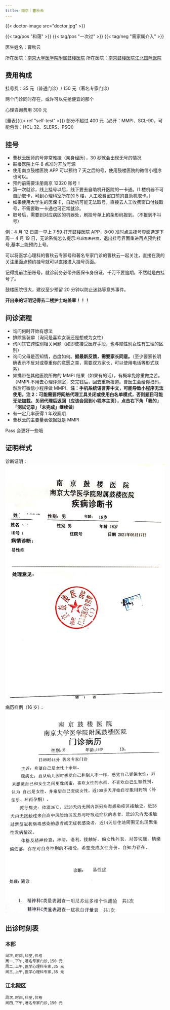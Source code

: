 ```yaml
---
title: 南京｜曹秋云
---
```


{{< doctor-image src="doctor.jpg" >}}

{{< tag/pos "和蔼" >}} {{< tag/pos "一次过" >}} {{< tag/neg "需家属介入" >}}

医生姓名：曹秋云

所在医院：[南京大学医学院附属鼓楼医院](https://amap.com/place/B00190B48R)
所在医院：[南京鼓楼医院江北国际医院](https://amap.com/place/B0FFH0UTCD)

## 费用构成

挂号费：35 元（普通门诊）/ 150 元（著名专家门诊）

两个门诊同时存在，或许可以先抢便宜的那个

心理咨询费用 300 元

[量表]({{< ref "self-test" >}}) 部分不超过 400 元（必开：MMPI、SCL-90，可能包含：HCL-32、SLERS、PSQI）

## 挂号

- 曹秋云医师的号非常难挂（亲身经历），30 秒就会出现无号的情况
- 鼓楼医院上午 8 点准时开放号源
- 使用南京鼓楼医院 APP 可以预约 7 天之后的号，使用鼓楼医院的微信小程序也可以。
- 预约前需要注册南京 12320 账号！
- 第一次就诊，线上挂号以后，线下要去自助机开医院的一卡通。(1 楼机器不可自助取卡，可到心理科室所在的 5 楼，人工收费窗口前的自助机取卡。）
- 如果使用大学生的医保卡，自助机可能无法取号，直接去人工收费窗口付钱取号，不需要取一卡通也可正常就诊。
- 取号后，需要到对应病区的机器处，刷挂号单上的条形码报到。（不报到不叫号）

例：4 月 12 日周一早上 7:59 打开鼓楼医院 APP，8:00 准时点进挂号界面选定下周一 4 月 19 日，无论系统怎么提示:`号源暂未开放`，退出挂号界面重进再点预约挂号,基本上能预约上号。

可以将医学心理科的曹秋云专家号和著名专家门诊的曹秋云一起关注，直接在我的关注里面点预约挂号就可以直接进入挂号页面。

记得提前注册账号，就诊前务必带齐医保卡身份证，千万不要逾期，不然就是白挂号了。

鼓楼医院很大，建议至少预留 20 分钟以防止迷路等意外事件。

**开出来的证明记得去二楼护士站盖章！！！**

## 问诊流程

- 询问何时开始有想法
- 排除易装癖（询问是喜欢女装还是想成为女性）
- 询问其它跨性别相关问题（如即使接受医疗手段，也与顺性别女性有生理的区别）
- 询问父母是否知情，态度如何。**据最新反馈，需要家长同意。**（至少要家长明确表示不反对或尊重你的意愿之类，需要双方家长，可以使用电话等形式联系）
- 如携带在其他医院所做的 MMPI 结果（如果有的话），有概率免除重做之苦。（MMPI 不用去心理评测室，交完钱后，回去重新报道。曹医生会给你扫码，然后可微信小程序做 MMPI．**注：手机系统语言非中文，可能导致小程序无法使用。注 2：可能需要将网络代理工具关闭或使用白名单模式，否则题目可能无法加载。关闭代理后返回（应该会回到小程序主页），点击右下角「我的」「测试记录」「未完成」继续做**）
- 有一定几率获得 1 年观察期
- 曹秋云的主要量表依据就是 MMPI

Pass 会更好一些哦

## 证明样式

诊断证明：
![证明](proof.jpg)

病历样例（16 岁）：
![record](record.jpg)

## 出诊时刻表

### 本部

```csv
周次,时间,科室,价格
周一,下午,著名专家门诊,150 元
周二,上午,医学心理科专家,35 元
周三,上午,医学心理科专家,35 元
```

### 江北院区

```csv
周次,时间,科室,价格
周四,下午,著名专家门诊,150 元
```
